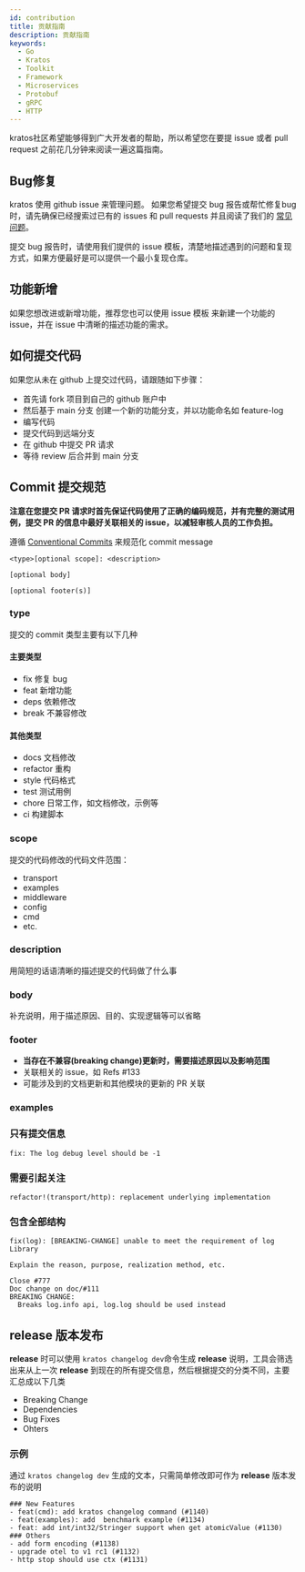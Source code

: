 ```yaml
---
id: contribution
title: 贡献指南
description: 贡献指南
keywords:
  - Go 
  - Kratos
  - Toolkit
  - Framework
  - Microservices
  - Protobuf
  - gRPC
  - HTTP
---
```


kratos社区希望能够得到广大开发者的帮助，所以希望您在要提 issue 或者 pull request 之前花几分钟来阅读一遍这篇指南。

## Bug修复
kratos 使用 github issue 来管理问题。 如果您希望提交 bug 报告或帮忙修复bug时，请先确保已经搜索过已有的 issues 和 pull requests 并且阅读了我们的 [常见问题](https://go-kratos.dev/docs/intro/faq)。

提交 bug 报告时，请使用我们提供的 issue 模板，清楚地描述遇到的问题和复现方式，如果方便最好是可以提供一个最小复现仓库。

## 功能新增
如果您想改进或新增功能，推荐您也可以使用 issue 模板 来新建一个功能的 issue，并在 issue 中清晰的描述功能的需求。

## 如何提交代码
如果您从未在 github 上提交过代码，请跟随如下步骤：

- 首先请 fork 项目到自己的 github 账户中
- 然后基于 main 分支 创建一个新的功能分支，并以功能命名如  feature-log 
- 编写代码
- 提交代码到远端分支
- 在 github 中提交 PR 请求
- 等待 review 后合并到 main 分支

## Commit 提交规范
**注意在您提交 PR 请求时首先保证代码使用了正确的编码规范，并有完整的测试用例，提交 PR 的信息中最好关联相关的 issue，以减轻审核人员的工作负担。**

遵循 [Conventional Commits](https://www.conventionalcommits.org/en/v1.0.0/#summary) 来规范化 commit message
```
<type>[optional scope]: <description>

[optional body]

[optional footer(s)]
```

### type
提交的 commit 类型主要有以下几种

#### 主要类型
- fix 修复 bug
- feat 新增功能
- deps 依赖修改
- break 不兼容修改
#### 其他类型
- docs 文档修改
- refactor 重构
- style 代码格式
- test 测试用例
- chore 日常工作，如文档修改，示例等
- ci 构建脚本

### scope 
提交的代码修改的代码文件范围：
- transport
- examples
- middleware
- config
- cmd
- etc.

### description
用简短的话语清晰的描述提交的代码做了什么事

### body
补充说明，用于描述原因、目的、实现逻辑等可以省略

### footer
- **当存在不兼容(breaking change)更新时，需要描述原因以及影响范围**
- 关联相关的 issue，如 Refs #133
- 可能涉及到的文档更新和其他模块的更新的 PR 关联

### examples


### 只有提交信息
```
fix: The log debug level should be -1  
```

### 需要引起关注
```
refactor!(transport/http): replacement underlying implementation
```

### 包含全部结构
```
fix(log): [BREAKING-CHANGE] unable to meet the requirement of log Library

Explain the reason, purpose, realization method, etc.

Close #777
Doc change on doc/#111
BREAKING CHANGE:
  Breaks log.info api, log.log should be used instead
```
## release 版本发布

**release** 时可以使用 `kratos changelog dev`命令生成 **release** 说明，工具会筛选出来从上一次 **release** 到现在的所有提交信息，然后根据提交的分类不同，主要汇总成以下几类

- Breaking Change
- Dependencies
- Bug Fixes
- Ohters

### 示例
通过 `kratos changelog dev` 生成的文本，只需简单修改即可作为 **release** 版本发布的说明
```
### New Features
- feat(cmd): add kratos changelog command (#1140)
- feat(examples): add  benchmark example (#1134)
- feat: add int/int32/Stringer support when get atomicValue (#1130)
### Others
- add form encoding (#1138)
- upgrade otel to v1 rc1 (#1132)
- http stop should use ctx (#1131)
```

